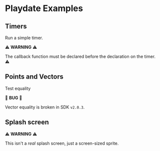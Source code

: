# Playdate Examples

## Timers

Run a simple timer.

⚠ **WARNING** ⚠

The callback function must be declared before the declaration on the timer. ⚠

## Points and Vectors

Test equality

🐛 **BUG** 🐛

Vector equality is broken in SDK `v2.0.3`.

## Splash screen

⚠ **WARNING** ⚠

This isn't a _real_ splash screen, just a screen-sized sprite.
